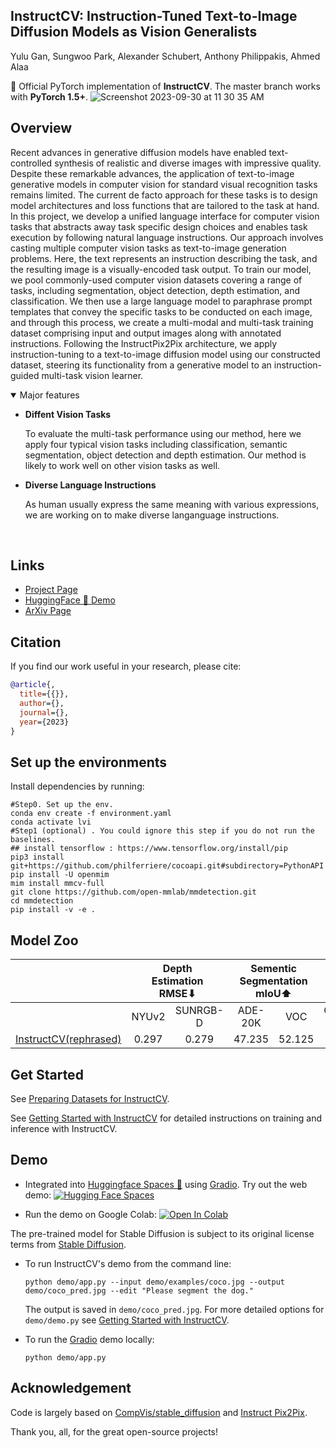 ## InstructCV: Instruction-Tuned Text-to-Image Diffusion Models as Vision Generalists

Yulu Gan, Sungwoo Park, Alexander Schubert, Anthony Philippakis, Ahmed Alaa

&#x1F31F; Official PyTorch implementation of **InstructCV**. The master branch works with **PyTorch 1.5+**.
![Screenshot 2023-09-30 at 11 30 35 AM](https://github.com/AlaaLab/InstructCV/assets/21158134/0baadd7a-7b43-4766-a3fb-0c9f6ba9f65f)

## Overview
Recent advances in generative diffusion models have enabled text-controlled synthesis of realistic and diverse images with impressive quality. Despite these remarkable advances, the application of text-to-image generative models in computer vision for standard visual recognition tasks remains limited. The current de facto approach for these tasks is to design model architectures and loss functions that are tailored to the task at hand. In this project, we develop a unified language interface for computer vision tasks that abstracts away task specific design choices and enables task execution by following natural language instructions. Our approach involves casting multiple computer vision tasks as text-to-image generation problems. Here, the text represents an instruction describing the task, and the resulting image is a visually-encoded task output. To train our model, we pool commonly-used computer vision datasets covering a range of tasks, including segmentation, object detection, depth estimation, and classification. We then use a large language model to paraphrase prompt templates that convey the specific tasks to be conducted on each image, and through this process, we create a multi-modal and multi-task training dataset comprising input and output images along with annotated instructions. Following the InstructPix2Pix architecture, we apply instruction-tuning to a text-to-image diffusion model using our constructed dataset, steering its functionality from a generative model to an instruction-guided multi-task vision learner. 

<details open>
<summary>Major features</summary>

- **Diffent Vision Tasks**

    To evaluate the multi-task performance using our method, here we apply four typical vision tasks including classification, semantic segmentation, object detection and depth estimation. Our method is likely to work well on other vision tasks as well.

- **Diverse Language Instructions**

    As human usually express the same meaning with various expressions, we are working on to make diverse langanguage instructions.

</details>
<br/>


## Links
* [Project Page](https://github.com) 
* [HuggingFace 🤗 Demo](https://huggingface.co/spaces/yulu2/InstructCV)
* [ArXiv Page](https://arxiv.or)


## Citation

If you find our work useful in your research, please cite:

```BiBTeX
@article{,
  title={{}},
  author={},
  journal={},
  year={2023}
}
```
## Set up the environments
Install dependencies by running:
```shell
#Step0. Set up the env.
conda env create -f environment.yaml
conda activate lvi
#Step1 (optional) . You could ignore this step if you do not run the baselines.
## install tensorflow : https://www.tensorflow.org/install/pip
pip3 install git+https://github.com/philferriere/cocoapi.git#subdirectory=PythonAPI 
pip install -U openmim
mim install mmcv-full
git clone https://github.com/open-mmlab/mmdetection.git
cd mmdetection
pip install -v -e .
```

## Model Zoo
<table>
<thead>
  <tr>
    <th align="center"></th>
    <th align="center" style="text-align:center" colspan="2">Depth <br>Estimation <br>RMSE⬇</th>
    <th align="center" style="text-align:center" colspan="2">Sementic Segmentation mIoU⬆</th>
    <th align="center" style="text-align:center" colspan="2">Classification <br>Acc⬆</th>
    <th align="center" style="text-align:center" colspan="2">Object Detection mAP⬆</th>
    <th align="center" style="text-align:center">Download</th>
  </tr>
</thead>
<tbody>
  <tr>
    <td align="center"></td>
    <td align="center">NYUv2</td>
    <td align="center">SUNRGB-D</td>
    <td align="center">ADE-20K</td>
    <td align="center">VOC</td>
    <td align="center">Oxford-Pets</td>
    <td align="center">ImageNet-sub</td>
    <td align="center">COCO</td>
    <td align="center">VOC</td>
  </tr>
  <tr>
    <td align="center"><a href="configs/Panoptic/odise_label_coco_50e.py"> InstructCV(rephrased) </a></td>
    <td align="center">0.297</td>
    <td align="center">0.279</td>
    <td align="center">47.235</td>
    <td align="center">52.125</td>
    <td align="center">82.135</td>
    <td align="center">74.665</td>
    <td align="center">48.500</td>
    <td align="center">61.700</td>
    <td align="center"><a href="https://github.com/"> checkpoint </a></td>
  </tr>
</tbody>
</table>

## Get Started
See [Preparing Datasets for InstructCV](DATASET.md).

See [Getting Started with InstructCV](GETTING_STARTED.md) for detailed instructions on training and inference with InstructCV.


## Demo

* Integrated into [Huggingface Spaces 🤗](https://huggingface.co/spaces) using [Gradio](https://github.com/gradio-app/gradio). Try out the web demo: [![Hugging Face Spaces](https://img.shields.io/badge/%F0%9F%A4%97%20Hugging%20Face-Spaces-blue)](https://huggingface.co/spaces/alaa-lab/InstructCV)

* Run the demo on Google Colab: [![Open In Colab](https://colab.research.google.com/assets/colab-badge.svg)](https://colab.research.google.com/drive/1YDI2kb6uPP1d1VsiarFDapufRtkYso4g)


The pre-trained model for Stable Diffusion is subject to its original license terms from [Stable Diffusion](https://github.com/CompVis/stable-diffusion).

* To run InstructCV's demo from the command line:

    ```shell
    python demo/app.py --input demo/examples/coco.jpg --output demo/coco_pred.jpg --edit "Please segment the dog."
    ```
    The output is saved in `demo/coco_pred.jpg`. For more detailed options for `demo/demo.py` see [Getting Started with InstructCV](GETTING_STARTED.md).
    
  
* To run the [Gradio](https://github.com/gradio-app/gradio) demo locally:
    ```shell
    python demo/app.py
    ```


## Acknowledgement

Code is largely based on [CompVis/stable_diffusion](https://github.com/CompVis/stable-diffusion) and [Instruct Pix2Pix](https://github.com/timothybrooks/instruct-pix2pix).

Thank you, all, for the great open-source projects!
